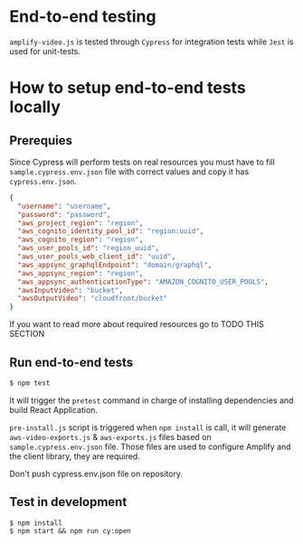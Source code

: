 # End-to-end testing
`amplify-video.js` is tested through `Cypress` for integration tests while `Jest` is used for unit-tests. 

# How to setup end-to-end tests locally

## Prerequies 
Since Cypress will perform tests on real resources you must have to fill `sample.cypress.env.json` file with correct values and copy it has `cypress.env.json`.

```json
{
  "username": "username",
  "password": "password",
  "aws_project_region": "region",
  "aws_cognito_identity_pool_id": "region:uuid",
  "aws_cognito_region": "region",
  "aws_user_pools_id": "region_uuid",
  "aws_user_pools_web_client_id": "uuid",
  "aws_appsync_graphqlEndpoint": "domain/graphql",
  "aws_appsync_region": "region",
  "aws_appsync_authenticationType": "AMAZON_COGNITO_USER_POOLS",
  "awsInputVideo": "bucket",
  "awsOutputVideo": "cloudfront/bucket"
}
```
If you want to read more about required resources go to TODO THIS SECTION

## Run end-to-end tests

```sh
$ npm test
```
It will trigger the `pretest` command in charge of installing dependencies and build React Application.

`pre-install.js` script is triggered when `npm install` is call, it will generate `aws-video-exports.js` & `aws-exports.js` files based on `sample.cypress.env.json` file.
Those files are used to configure Amplify and the client library, they are required.

Don't push cypress.env.json file on repository.

## Test in development
```
$ npm install
$ npm start && npm run cy:open
```